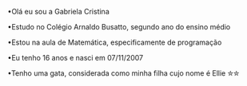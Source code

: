 •Olá eu sou a Gabriela Cristina

•Estudo no Colégio Arnaldo Busatto, segundo ano do ensino médio

•Estou na aula de Matemática, especificamente de programação

•Eu tenho 16 anos e nasci em 07/11/2007

•Tenho uma gata, considerada como minha filha cujo nome é Ellie
✮✮

